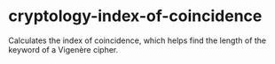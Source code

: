 # cryptology-index-of-coincidence
Calculates the index of coincidence, which helps find the length of the keyword of a Vigenère cipher.
